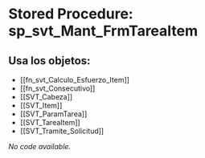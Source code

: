 # Stored Procedure: sp_svt_Mant_FrmTareaItem

## Usa los objetos:
- [[fn_svt_Calculo_Esfuerzo_Item]]
- [[fn_svt_Consecutivo]]
- [[SVT_Cabeza]]
- [[SVT_Item]]
- [[SVT_ParamTarea]]
- [[SVT_TareaItem]]
- [[SVT_Tramite_Solicitud]]

*No code available.*
